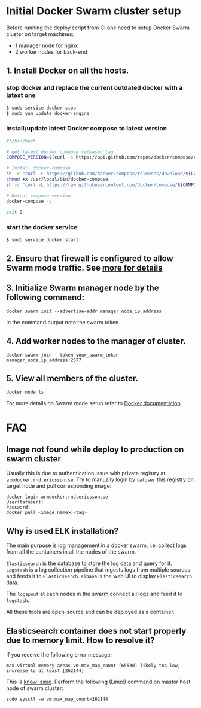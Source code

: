 # Initial Docker Swarm cluster setup

 Before running the deploy script from CI one need to setup Docker Swarm cluster on target machines:
  - 1 manager node for nginx
  - 2 worker nodes for back-end

## 1. Install Docker on all the hosts.

### stop docker and replace the current outdated docker with a latest one
```bash
$ sudo service docker stop
$ sudo yum update docker-engine
```

### install/update latest Docker compose to latest version
```bash
#!/bin/bash

# get latest docker compose released tag
COMPOSE_VERSION=$(curl -s https://api.github.com/repos/docker/compose/releases/latest | grep 'tag_name' | cut -d\" -f4)

# Install docker-compose
sh -c "curl -L https://github.com/docker/compose/releases/download/${COMPOSE_VERSION}/docker-compose-`uname -s`-`uname -m` > /usr/local/bin/docker-compose"
chmod +x /usr/local/bin/docker-compose
sh -c "curl -L https://raw.githubusercontent.com/docker/compose/${COMPOSE_VERSION}/contrib/completion/bash/docker-compose > /etc/bash_completion.d/docker-compose"

# Output compose version
docker-compose -v

exit 0
```

### start the docker service
```bash
$ sudo service docker start
```

## 2. Ensure that firewall is configured to allow Swarm mode traffic. See [more for details](https://www.digitalocean.com/community/tutorials/how-to-configure-the-linux-firewall-for-docker-swarm-on-centos-7)

## 3. Initialize Swarm manager node by the following command:
```
docker swarm init --advertise-addr manager_node_ip_address
```
In the command output note the swarm token.

## 4. Add worker nodes to the manager of cluster.
```
docker swarm join --token your_swarm_token manager_node_ip_address:2377
```

## 5. View all members of the cluster.
```
docker node ls
```
For more details on Swarm mode setup refer to [Docker documentation](https://docs.docker.com/engine/swarm/swarm-tutorial/create-swarm/)

# FAQ

## Image not found while deploy to production on swarm cluster
Usually this is due to authentication issue with private registry at `armdocker.rnd.ericsson.se`.
Try to manually login by `tafuser` this registry on target node and pull corresponding image:
```
docker login armdocker.rnd.ericsson.se
User(tafuser):
Password:
docker pull <image_name>:<tag>
```

## Why is used ELK installation?
The main purpose is log management in a docker swarm, i.e. collect logs from all the containers in all the nodes of the swarm.

`Elasticsearch` is the database to store the log data and query for it. `Logstash` is a log collection pipeline 
that ingests logs from multiple sources and feeds it to `Elasticsearch`. `Kibana` is the web UI to display `Elasticsearch` data. 

The `logspout` at each nodes in the swarm connect all logs and feed it to `logstash`. 

All these tools are open-source and can be deployed as a container.

## Elasticsearch container does not start properly due to memory limit. How to resolve it?
If you receive the following error message:
```
max virtual memory areas vm.max_map_count [65530] likely too low, increase to at least [262144]
```
This is [know issue](https://github.com/docker-library/elasticsearch/issues/111). 
Perform the following (Linux) command on master host node of swarm cluster:
```
sudo sysctl -w vm.max_map_count=262144
```
